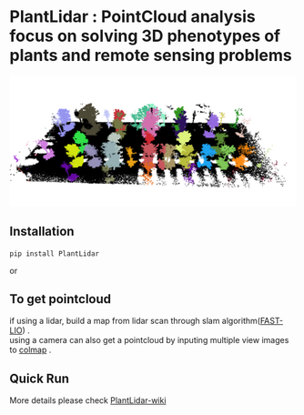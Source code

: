 # PlantLidar : PointCloud analysis focus on solving 3D phenotypes of plants and remote sensing problems

![seg](asserts/seg.png)



## Installation
```
pip install PlantLidar
```
or

## To get pointcloud
if using a lidar, build a map from lidar scan through slam algorithm([FAST-LIO](https://github.com/hku-mars/FAST_LIO)) .   
using a camera can also get a pointcloud by inputing multiple view images to [colmap](https://github.com/colmap/colmap) .


## Quick Run
More details please check [PlantLidar-wiki](https://github.com/SkyCol/PlantLidar/wiki/PlantLidar-wiki)
